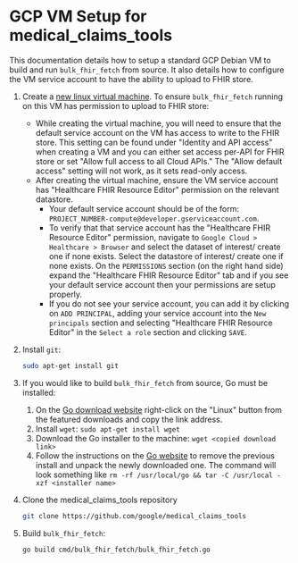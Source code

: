 # GCP VM Setup for medical_claims_tools

This documentation details how to setup a standard GCP Debian VM to build and
run `bulk_fhir_fetch` from source. It also details how to configure the VM service
account to have the ability to upload to FHIR store.

1.  Create a
    [new linux virtual machine](https://cloud.google.com/compute/docs/instances/create-start-instance).
    To ensure `bulk_fhir_fetch` running on this VM has permission to upload to FHIR
    store:
    *   While creating the virtual machine, you will need to ensure that the
        default service account on the VM has access to write to the FHIR store.
        This setting can be found under "Identity and API access" when creating
        a VM and you can either set access per-API for FHIR store or set "Allow
        full access to all Cloud APIs." The "Allow default access" setting will
        not work, as it sets read-only access.
    *   After creating the virtual machine, ensure the VM service account has
        "Healthcare FHIR Resource Editor" permission on the relevant datastore.
        *   Your default service account should be of the form: `PROJECT_NUMBER-compute@developer.gserviceaccount.com`.
        *   To verify that that service account has the "Healthcare FHIR Resource Editor" permission, navigate to `Google Cloud > Healthcare > Browser` and select the dataset of interest/ create one if none exists. Select the datastore of interest/ create one if none exists. On the `PERMISSIONS` section (on the right hand side) expand the "Healthcare FHIR Resource Editor" tab and if you see your default service account then your permissions are setup properly.
        *   If you do not see your service account, you can add it by clicking on `ADD PRINCIPAL`, adding your service account into the `New principals` section and selecting "Healthcare FHIR Resource Editor" in the `Select a role` section and clicking `SAVE`.
2.  Install `git`:

    ```sh
    sudo apt-get install git
    ```

3.  If you would like to build `bulk_fhir_fetch` from source, Go must be installed:

    1.  On the [Go download website](https://go.dev/dl/) right-click on the
        "Linux" button from the featured downloads and copy the link address.
    2.  Install `wget`: `sudo apt-get install wget`
    3.  Download the Go installer to the machine: `wget <copied download link>`
    4.  Follow the instructions on the [Go website](https://go.dev/doc/install)
        to remove the previous install and unpack the newly downloaded one. The
        command will look something like `rm -rf /usr/local/go && tar -C
        /usr/local -xzf <installer name>`

4.  Clone the medical_claims_tools repository

    ```sh
    git clone https://github.com/google/medical_claims_tools
    ```

5.  Build `bulk_fhir_fetch`:

    ```sh
    go build cmd/bulk_fhir_fetch/bulk_fhir_fetch.go
    ```
